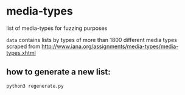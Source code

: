 # media-types
list of media-types for fuzzing purposes

`data` contains lists by types of more than 1800 different media types scraped from http://www.iana.org/assignments/media-types/media-types.xhtml

## how to generate a new list:
```
python3 regenerate.py
```
